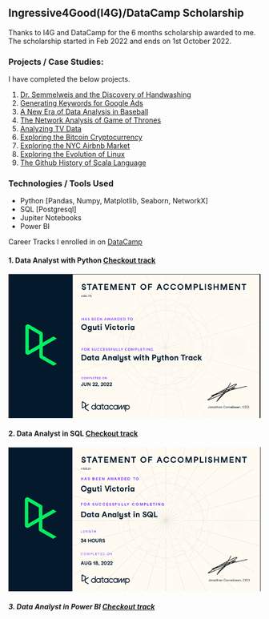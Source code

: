## Ingressive4Good(I4G)/DataCamp Scholarship

Thanks to I4G and DataCamp for the 6 months scholarship awarded to me. 
The scholarship started in Feb 2022 and ends on 1st October 2022.

### Projects / Case Studies:
I have completed the below projects.

1. [Dr. Semmelweis and the Discovery of Handwashing](/Dr.Semmelweis_and_the_Discovery_of_Handwashing/notebook.ipynb)
2. [Generating Keywords for Google Ads](/Generating_Keywords_for_Google_Ads/notebook.ipynb)
3. [A New Era of Data Analysis in Baseball](/A_New_Era_of_Data_Analysis_in_Baseball/notebook.ipynb)
4. [The Network Analysis of Game of Thrones](/Network_Analysis_of_Game_of_thrones/notebook.ipynb)
5. [Analyzing TV Data](/Analyzing_TV_Data/notebook.ipynb)
6. [Exploring the Bitcoin Cryptocurrency](/Exploring_Bitcoin_Cryptocurrency_Market/notebook.ipynb)
7. [Exploring the NYC Airbnb Market](/Exploring_NYC_Airbnb_Market/notebook.ipynb)
8. [Exploring the Evolution of Linux](/Exploring_the_Evolution_of_Linux/notebook.ipynb)
9. [The Github History of Scala Language](/Github_History_of_Scala_Language/notebook.ipynb)
 
### Technologies / Tools Used
- Python [Pandas, Numpy, Matplotlib, Seaborn, NetworkX]
- SQL [Postgresql]
- Jupiter Notebooks
- Power BI

Career Tracks I enrolled in on [DataCamp](https://app.datacamp.com/learn)

#### 1. Data Analyst with Python [Checkout track](https://app.datacamp.com/learn/career-tracks/data-analyst-with-python?version=6)

  ![Statement of accomplishment](/images/statement.png)

#### 2. Data Analyst in SQL [Checkout track](https://app.datacamp.com/learn/career-tracks/data-analyst-in-sql?version=1)

  ![SQL statement of accomplishement](/images/SQL_statement.png)

##### 3. Data Analyst in Power BI [Checkout track](https://app.datacamp.com/learn/career-tracks/data-analyst-in-power-bi?version=1)
